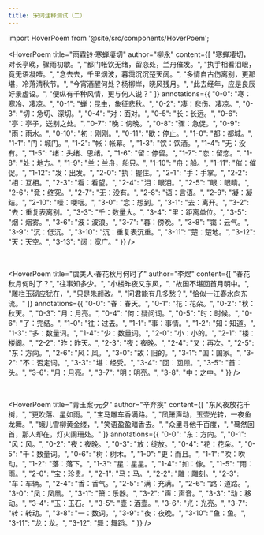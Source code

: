 ```yaml
---
title: 宋词注释测试（二）
---
```


import HoverPoem from '@site/src/components/HoverPoem';

<HoverPoem 
  title="雨霖铃·寒蝉凄切"
  author="柳永"
  content={[
    "寒蝉凄切，对长亭晚，骤雨初歇。",
    "都门帐饮无绪，留恋处，兰舟催发。",
    "执手相看泪眼，竟无语凝噎。",
    "念去去，千里烟波，暮霭沉沉楚天阔。",
    "多情自古伤离别，更那堪，冷落清秋节。",
    "今宵酒醒何处？杨柳岸，晓风残月。",
    "此去经年，应是良辰好景虚设。",
    "便纵有千种风情，更与何人说？"
  ]}
  annotations={{
    "0-0": "寒：寒冷、凄凉。",
    "0-1": "蝉：昆虫，象征悲秋。",
    "0-2": "凄：悲伤、凄凉。",
    "0-3": "切：急切、深切。",
    "0-4": "对：面对。",
    "0-5": "长：长远。",
    "0-6": "亭：亭子，送别之处。",
    "0-7": "晚：傍晚。",
    "0-8": "骤：急促。",
    "0-9": "雨：雨水。",
    "0-10": "初：刚刚。",
    "0-11": "歇：停止。",
    "1-0": "都：都城。",
    "1-1": "门：城门。",
    "1-2": "帐：帐幕。",
    "1-3": "饮：饮酒。",
    "1-4": "无：没有。",
    "1-5": "绪：头绪、思绪。",
    "1-6": "留：停留。",
    "1-7": "恋：留恋。",
    "1-8": "处：地方。",
    "1-9": "兰：兰舟，船只。",
    "1-10": "舟：船。",
    "1-11": "催：催促。",
    "1-12": "发：出发。",
    "2-0": "执：握住。",
    "2-1": "手：手掌。",
    "2-2": "相：互相。",
    "2-3": "看：看望。",
    "2-4": "泪：眼泪。",
    "2-5": "眼：眼睛。",
    "2-6": "竟：终究。",
    "2-7": "无：没有。",
    "2-8": "语：言语。",
    "2-9": "凝：凝结。",
    "2-10": "噎：哽咽。",
    "3-0": "念：想到。",
    "3-1": "去：离开。",
    "3-2": "去：重复表离别。",
    "3-3": "千：数量大。",
    "3-4": "里：距离单位。",
    "3-5": "烟：烟雾。",
    "3-6": "波：波浪。",
    "3-7": "暮：傍晚。",
    "3-8": "霭：云气。",
    "3-9": "沉：低沉。",
    "3-10": "沉：重复表沉重。",
    "3-11": "楚：楚地。",
    "3-12": "天：天空。",
    "3-13": "阔：宽广。"
  }}
/>

<br />

<HoverPoem 
  title="虞美人·春花秋月何时了"
  author="李煜"
  content={[
    "春花秋月何时了？",
    "往事知多少。",
    "小楼昨夜又东风，",
    "故国不堪回首月明中。",
    "雕栏玉砌应犹在，",
    "只是朱颜改。",
    "问君能有几多愁？",
    "恰似一江春水向东流。"
  ]}
  annotations={{
    "0-0": "春：春天。",
    "0-1": "花：花朵。",
    "0-2": "秋：秋天。",
    "0-3": "月：月亮。",
    "0-4": "何：疑问词。",
    "0-5": "时：时候。",
    "0-6": "了：完结。",
    "1-0": "往：过去。",
    "1-1": "事：事情。",
    "1-2": "知：知道。",
    "1-3": "多：数量词。",
    "1-4": "少：数量词。",
    "2-0": "小：小的。",
    "2-1": "楼：楼阁。",
    "2-2": "昨：昨天。",
    "2-3": "夜：夜晚。",
    "2-4": "又：再次。",
    "2-5": "东：方向。",
    "2-6": "风：风。",
    "3-0": "故：旧的。",
    "3-1": "国：国家。",
    "3-2": "不：否定词。",
    "3-3": "堪：经受。",
    "3-4": "回：回顾。",
    "3-5": "首：头。",
    "3-6": "月：月亮。",
    "3-7": "明：明亮。",
    "3-8": "中：之中。"
  }}
/>

<br />

<HoverPoem 
  title="青玉案·元夕"
  author="辛弃疾"
  content={[
    "东风夜放花千树，",
    "更吹落、星如雨。",
    "宝马雕车香满路。",
    "凤箫声动，玉壶光转，一夜鱼龙舞。",
    "蛾儿雪柳黄金缕，",
    "笑语盈盈暗香去。",
    "众里寻他千百度，",
    "蓦然回首，那人却在，灯火阑珊处。"
  ]}
  annotations={{
    "0-0": "东：方向。",
    "0-1": "风：风。",
    "0-2": "夜：夜晚。",
    "0-3": "放：绽放。",
    "0-4": "花：花朵。",
    "0-5": "千：数量词。",
    "0-6": "树：树木。",
    "1-0": "更：而且。",
    "1-1": "吹：吹动。",
    "1-2": "落：落下。",
    "1-3": "星：星星。",
    "1-4": "如：像。",
    "1-5": "雨：雨。",
    "2-0": "宝：珍贵。",
    "2-1": "马：马。",
    "2-2": "雕：雕刻。",
    "2-3": "车：车辆。",
    "2-4": "香：香气。",
    "2-5": "满：充满。",
    "2-6": "路：道路。",
    "3-0": "凤：凤凰。",
    "3-1": "箫：乐器。",
    "3-2": "声：声音。",
    "3-3": "动：移动。",
    "3-4": "玉：玉石。",
    "3-5": "壶：酒壶。",
    "3-6": "光：光亮。",
    "3-7": "转：转动。",
    "3-8": "一：数词。",
    "3-9": "夜：夜晚。",
    "3-10": "鱼：鱼。",
    "3-11": "龙：龙。",
    "3-12": "舞：舞蹈。"
  }}
/> 